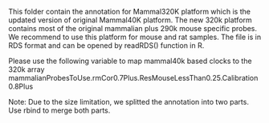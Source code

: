 This folder contain the annotation for Mammal320K platform which is the updated version of original Mammal40K platform. 
The new 320k platform contains most of the original mammalian plus 290k mouse specific probes. We recommend to use this platform for mouse and rat samples. The file is in RDS format and can be opened by readRDS() function in R. 

Please use the following variable to map mammal40k based clocks to the 320k array
mammalianProbesToUse.rmCor0.7Plus.ResMouseLessThan0.25.Calibration0.8Plus 

Note: Due to the size limitation, we splitted the annotation into two parts. Use rbind to merge both parts. 

